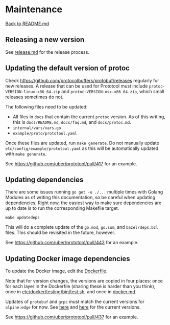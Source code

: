 # Maintenance

[Back to README.md](README.md)

## Releasing a new version

See [release.md](release.md) for the release process.

## Updating the default version of protoc

Check https://github.com/protocolbuffers/protobuf/releases regularly for new releases. A release
that can be used for Prototool must include `protoc-VERSION-linux-x86_64.zip` and
`protoc-VERSION-osx-x86_64.zip`, which small releases sometimes do not.

The following files need to be updated:

- All files in `docs` that contain the current `protoc` version. As of this writing, this is
  `docs/README.md`, `docs/faq.md`, and `docs/protoc.md`.
- `internal/vars/vars.go`
- `example/proto/prototool.yaml`

Once these files are updated, run `make generate`. Do not manually update
`etc/config/example/prototool.yaml` as this will be automatically updated with `make generate`.

See https://github.com/uber/prototool/pull/417 for an example.

## Updating dependencies

There are some issues running `go get -u ./...` multiple times with Golang Modules as of writing
this documentation, so be careful when updating dependencies. Right now, the easiest way to make
sure dependencies are up to date is to run the corresponding Makefile target.

```
make updatedeps
```

This will do a complete update of the `go.mod`, `go.sum`, and `bazel/deps.bzl` files. This should
be revisited in the future, however.

See https://github.com/uber/prototool/pull/443 for an example.

## Updating Docker image dependencies

To update the Docker image, edit the [Dockerfile](../Dockerfile).

Note that for version changes, the versions are copied in four places: once for each layer in the
Dockerfile (sharing these is harder than you think), once in
[etc/docker/testing/bin/test.sh](../etc/docker/testing/bin/test.sh), and once in
[docker.md](docker.md).

Updates of `protobuf` and `grpc` must match the current versions for `alpine:edge` for now. See
[here](https://pkgs.alpinelinux.org/packages?name=protobuf&branch=edge&repo=main&arch=x86_64) and
[here](https://pkgs.alpinelinux.org/packages?name=grpc&branch=edge&repo=testing&arch=x86_64) for
the current versions.

See https://github.com/uber/prototool/pull/437 for an example.

